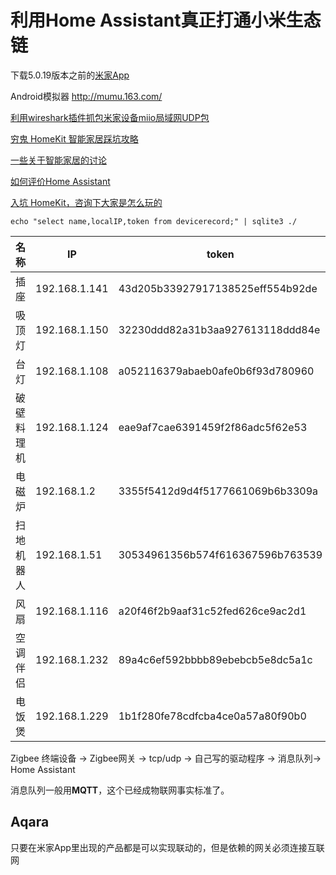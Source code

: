 # 利用Home Assistant真正打通小米生态链

下载5.0.19版本之前的[米家App](https://mi-home.en.uptodown.com/android/download/1690042)


Android模拟器 http://mumu.163.com/

[利用wireshark插件抓包米家设备miio局域网UDP包](https://v2ex.com/t/625376)

[穷鬼 HomeKit 智能家居踩坑攻略](https://www.v2ex.com/t/523297)

[一些关于智能家居的讨论](https://v2ex.com/t/637183)

[如何评价Home Assistant](https://www.v2ex.com/t/421873)

[入坑 HomeKit，咨询下大家是怎么玩的](https://www.v2ex.com/t/421873)


```
echo "select name,localIP,token from devicerecord;" | sqlite3 ./
```

|名称|IP|token|
|---|---|---|
|插座|192.168.1.141|43d205b33927917138525eff554b92de|
|吸顶灯|192.168.1.150|32230ddd82a31b3aa927613118ddd84e|
|台灯|192.168.1.108|a052116379abaeb0afe0b6f93d780960|
|破壁料理机|192.168.1.124|eae9af7cae6391459f2f86adc5f62e53|
|电磁炉|192.168.1.2|3355f5412d9d4f5177661069b6b3309a|
|扫地机器人|192.168.1.51|30534961356b574f616367596b763539|
|风扇|192.168.1.116|a20f46f2b9aaf31c52fed626ce9ac2d1|
|空调伴侣|192.168.1.232|89a4c6ef592bbbb89ebebcb5e8dc5a1c|
|电饭煲|192.168.1.229|1b1f280fe78cdfcba4ce0a57a80f90b0|


Zigbee 终端设备 -> Zigbee网关 -> tcp/udp -> 自己写的驱动程序 -> 消息队列-> Home Assistant

消息队列一般用**MQTT**，这个已经成物联网事实标准了。


## Aqara

只要在米家App里出现的产品都是可以实现联动的，但是依赖的网关必须连接互联网


[1]: https://github.com/pkozul/ha-floorplan
[2]: https://demo.home-assistant.io/#/lovelace/0
[3]: https://www.google.com/search?q=site:v2ex.com/t%20home+assistant